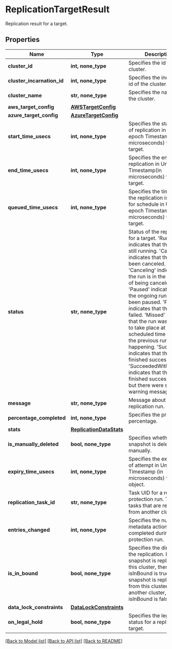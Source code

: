 # ReplicationTargetResult

Replication result for a target.

## Properties
Name | Type | Description | Notes
------------ | ------------- | ------------- | -------------
**cluster_id** | **int, none_type** | Specifies the id of the cluster. | [optional] 
**cluster_incarnation_id** | **int, none_type** | Specifies the incarnation id of the cluster. | [optional] 
**cluster_name** | **str, none_type** | Specifies the name of the cluster. | [optional] [readonly] 
**aws_target_config** | [**AWSTargetConfig**](AWSTargetConfig.md) |  | [optional] 
**azure_target_config** | [**AzureTargetConfig**](AzureTargetConfig.md) |  | [optional] 
**start_time_usecs** | **int, none_type** | Specifies the start time of replication in Unix epoch Timestamp(in microseconds) for a target. | [optional] 
**end_time_usecs** | **int, none_type** | Specifies the end time of replication in Unix epoch Timestamp(in microseconds) for a target. | [optional] 
**queued_time_usecs** | **int, none_type** | Specifies the time when the replication is queued for schedule in Unix epoch Timestamp(in microseconds) for a target. | [optional] 
**status** | **str, none_type** | Status of the replication for a target. &#39;Running&#39; indicates that the run is still running. &#39;Canceled&#39; indicates that the run has been canceled. &#39;Canceling&#39; indicates that the run is in the process of being canceled. &#39;Paused&#39; indicates that the ongoing run has been paused. &#39;Failed&#39; indicates that the run has failed. &#39;Missed&#39; indicates that the run was unable to take place at the scheduled time because the previous run was still happening. &#39;Succeeded&#39; indicates that the run has finished successfully. &#39;SucceededWithWarning&#39; indicates that the run finished successfully, but there were some warning messages. | [optional] 
**message** | **str, none_type** | Message about the replication run. | [optional] 
**percentage_completed** | **int, none_type** | Specifies the progress in percentage. | [optional] 
**stats** | [**ReplicationDataStats**](ReplicationDataStats.md) |  | [optional] 
**is_manually_deleted** | **bool, none_type** | Specifies whether the snapshot is deleted manually. | [optional] 
**expiry_time_usecs** | **int, none_type** | Specifies the expiry time of attempt in Unix epoch Timestamp (in microseconds) for an object. | [optional] 
**replication_task_id** | **str, none_type** | Task UID for a replication protection run. This is for tasks that are replicated from another cluster. | [optional] 
**entries_changed** | **int, none_type** | Specifies the number of metadata actions completed during the protection run. | [optional] 
**is_in_bound** | **bool, none_type** | Specifies the direction of the replication. If the snapshot is replicated to this cluster, then isInBound is true. If the snapshot is replicated from this cluster to another cluster, then isInBound is false. | [optional] 
**data_lock_constraints** | [**DataLockConstraints**](DataLockConstraints.md) |  | [optional] 
**on_legal_hold** | **bool, none_type** | Specifies the legal hold status for a replication target. | [optional] 

[[Back to Model list]](../README.md#documentation-for-models) [[Back to API list]](../README.md#documentation-for-api-endpoints) [[Back to README]](../README.md)


